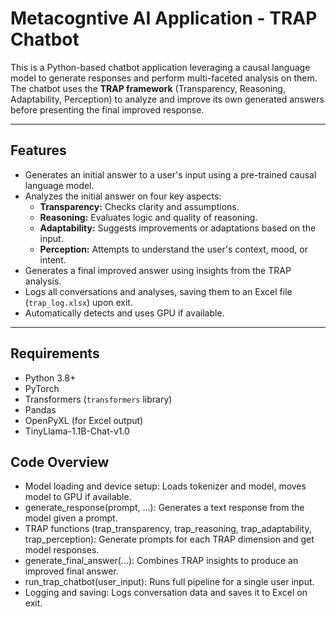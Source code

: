 # Metacogntive AI Application - TRAP Chatbot

This is a Python-based chatbot application leveraging a causal language model to generate responses and perform multi-faceted analysis on them. The chatbot uses the **TRAP framework** (Transparency, Reasoning, Adaptability, Perception) to analyze and improve its own generated answers before presenting the final improved response.

---

## Features

- Generates an initial answer to a user's input using a pre-trained causal language model.
- Analyzes the initial answer on four key aspects:
  - **Transparency:** Checks clarity and assumptions.
  - **Reasoning:** Evaluates logic and quality of reasoning.
  - **Adaptability:** Suggests improvements or adaptations based on the input.
  - **Perception:** Attempts to understand the user's context, mood, or intent.
- Generates a final improved answer using insights from the TRAP analysis.
- Logs all conversations and analyses, saving them to an Excel file (`trap_log.xlsx`) upon exit.
- Automatically detects and uses GPU if available.

---

## Requirements

- Python 3.8+
- PyTorch
- Transformers (`transformers` library)
- Pandas
- OpenPyXL (for Excel output)
- TinyLlama-1.1B-Chat-v1.0

## Code Overview
- Model loading and device setup: Loads tokenizer and model, moves model to GPU if available.
- generate_response(prompt, ...): Generates a text response from the model given a prompt.
- TRAP functions (trap_transparency, trap_reasoning, trap_adaptability, trap_perception): Generate prompts for each TRAP dimension and get model responses.
- generate_final_answer(...): Combines TRAP insights to produce an improved final answer.
- run_trap_chatbot(user_input): Runs full pipeline for a single user input.
- Logging and saving: Logs conversation data and saves it to Excel on exit.

